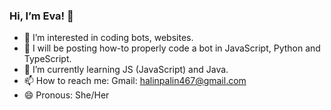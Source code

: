 ### Hi, I’m Eva! 👋
- 👀 I’m interested in coding bots, websites.
- 🤖 I will be posting how-to properly code a bot in JavaScript, Python and TypeScript.
- 🌱 I’m currently learning JS (JavaScript) and Java.
- 📫 How to reach me: Gmail: halinpalin467@gmail.com
- 😄 Pronous: She/Her

<!---
MyWorldEva/MyWorldEva is a ✨ special ✨ repository because its `README.md` (this file) appears on your GitHub profile.
You can click the Preview link to take a look at your changes.
--->
